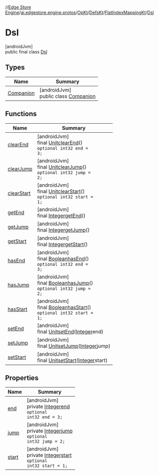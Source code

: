 //[Edge Store Engine](../../../../../../index.md)/[ai.edgestore.engine.protos](../../../../index.md)/[OpKt](../../../index.md)/[DefsKt](../../index.md)/[FlatIndexMappingKt](../index.md)/[Dsl](index.md)

# Dsl

[androidJvm]\
public final class [Dsl](index.md)

## Types

| Name | Summary |
|---|---|
| [Companion](-companion/index.md) | [androidJvm]<br>public class [Companion](-companion/index.md) |

## Functions

| Name | Summary |
|---|---|
| [clearEnd](clear-end.md) | [androidJvm]<br>final [Unit](https://kotlinlang.org/api/latest/jvm/stdlib/kotlin/-unit/index.html)[clearEnd](clear-end.md)()<br><code>optional int32 end = 3;</code> |
| [clearJump](clear-jump.md) | [androidJvm]<br>final [Unit](https://kotlinlang.org/api/latest/jvm/stdlib/kotlin/-unit/index.html)[clearJump](clear-jump.md)()<br><code>optional int32 jump = 2;</code> |
| [clearStart](clear-start.md) | [androidJvm]<br>final [Unit](https://kotlinlang.org/api/latest/jvm/stdlib/kotlin/-unit/index.html)[clearStart](clear-start.md)()<br><code>optional int32 start = 1;</code> |
| [getEnd](get-end.md) | [androidJvm]<br>final [Integer](https://developer.android.com/reference/kotlin/java/lang/Integer.html)[getEnd](get-end.md)() |
| [getJump](get-jump.md) | [androidJvm]<br>final [Integer](https://developer.android.com/reference/kotlin/java/lang/Integer.html)[getJump](get-jump.md)() |
| [getStart](get-start.md) | [androidJvm]<br>final [Integer](https://developer.android.com/reference/kotlin/java/lang/Integer.html)[getStart](get-start.md)() |
| [hasEnd](has-end.md) | [androidJvm]<br>final [Boolean](https://developer.android.com/reference/kotlin/java/lang/Boolean.html)[hasEnd](has-end.md)()<br><code>optional int32 end = 3;</code> |
| [hasJump](has-jump.md) | [androidJvm]<br>final [Boolean](https://developer.android.com/reference/kotlin/java/lang/Boolean.html)[hasJump](has-jump.md)()<br><code>optional int32 jump = 2;</code> |
| [hasStart](has-start.md) | [androidJvm]<br>final [Boolean](https://developer.android.com/reference/kotlin/java/lang/Boolean.html)[hasStart](has-start.md)()<br><code>optional int32 start = 1;</code> |
| [setEnd](set-end.md) | [androidJvm]<br>final [Unit](https://kotlinlang.org/api/latest/jvm/stdlib/kotlin/-unit/index.html)[setEnd](set-end.md)([Integer](https://developer.android.com/reference/kotlin/java/lang/Integer.html)end) |
| [setJump](set-jump.md) | [androidJvm]<br>final [Unit](https://kotlinlang.org/api/latest/jvm/stdlib/kotlin/-unit/index.html)[setJump](set-jump.md)([Integer](https://developer.android.com/reference/kotlin/java/lang/Integer.html)jump) |
| [setStart](set-start.md) | [androidJvm]<br>final [Unit](https://kotlinlang.org/api/latest/jvm/stdlib/kotlin/-unit/index.html)[setStart](set-start.md)([Integer](https://developer.android.com/reference/kotlin/java/lang/Integer.html)start) |

## Properties

| Name | Summary |
|---|---|
| [end](index.md#-703891479%2FProperties%2F-89531115) | [androidJvm]<br>private [Integer](https://developer.android.com/reference/kotlin/java/lang/Integer.html)[end](index.md#-703891479%2FProperties%2F-89531115)<br><code>optional int32 end = 3;</code> |
| [jump](index.md#-1420627064%2FProperties%2F-89531115) | [androidJvm]<br>private [Integer](https://developer.android.com/reference/kotlin/java/lang/Integer.html)[jump](index.md#-1420627064%2FProperties%2F-89531115)<br><code>optional int32 jump = 2;</code> |
| [start](index.md#601351298%2FProperties%2F-89531115) | [androidJvm]<br>private [Integer](https://developer.android.com/reference/kotlin/java/lang/Integer.html)[start](index.md#601351298%2FProperties%2F-89531115)<br><code>optional int32 start = 1;</code> |
